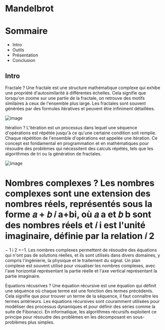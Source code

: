# Mandelbrot 

# Sommaire 

- Intro
- Outils
- Présentation
- Conclusion


## Intro 

Fractale ? Une fractale est une structure mathématique complexe qui exhibe une propriété d'autosimilarité à différentes échelles. Cela signifie que lorsqu'on zoome sur une partie de la fractale, on retrouve des motifs similaires à ceux de l'ensemble plus large. Les fractales sont souvent générées par des formules itératives et peuvent être infiniment détaillées.

![image](https://github.com/alouane-mehdi/mandelbrot/assets/146713129/2e8564fc-4ede-416a-9d6b-1fa1fdeace9d)


Itération ? L'itération est un processus dans lequel une séquence d'opérations est répétée jusqu'à ce qu'une certaine condition soit remplie. Chaque répétition de l'ensemble d'opérations est appelée une itération. Ce concept est fondamental en programmation et en mathématiques pour résoudre des problèmes qui nécessitent des calculs répétés, tels que les algorithmes de tri ou la génération de fractales.

![image](https://github.com/alouane-mehdi/mandelbrot/assets/146713129/a86b796a-da27-4de4-b7f4-49f0b74619aa)

Nombres complexes ? Les nombres complexes sont une extension des nombres réels, représentés sous la forme 
𝑎
+
𝑏
𝑖
a+bi, où 
𝑎
a et 
𝑏
b sont des nombres réels et 
𝑖
i est l'unité imaginaire, définie par la relation 
𝑖
2
=
−
1
i 
2
 =−1. Les nombres complexes permettent de résoudre des équations qui n'ont pas de solutions réelles, et ils sont utilisés dans divers domaines, y compris l'ingénierie, la physique et le traitement du signal. Un plan complexe est souvent utilisé pour visualiser les nombres complexes, avec l'axe horizontal représentant la partie réelle et l'axe vertical représentant la partie imaginaire.

 Equations récusrives ? Une équation récursive est une équation qui définit une séquence où chaque terme est une fonction des termes précédents. Cela signifie que pour trouver un terme de la séquence, il faut connaître les termes antérieurs. Les équations récursives sont couramment utilisées pour modéliser des processus dynamiques et pour définir des séries comme la suite de Fibonacci. En informatique, les algorithmes récursifs exploitent ce principe pour résoudre des problèmes en les décomposant en sous-problèmes plus simples.

